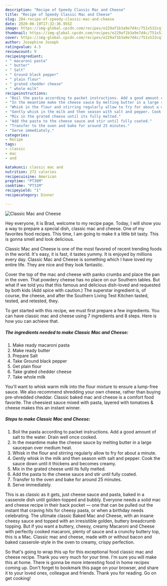 ```yaml
---
description: "Recipe of Speedy Classic Mac and Cheese"
title: "Recipe of Speedy Classic Mac and Cheese"
slug: 284-recipe-of-speedy-classic-mac-and-cheese
date: 2020-06-19T17:32:36.955Z
image: https://img-global.cpcdn.com/recipes/e229af1b3a9e7d4c/751x532cq70/classic-mac-and-cheese-recipe-main-photo.jpg
thumbnail: https://img-global.cpcdn.com/recipes/e229af1b3a9e7d4c/751x532cq70/classic-mac-and-cheese-recipe-main-photo.jpg
cover: https://img-global.cpcdn.com/recipes/e229af1b3a9e7d4c/751x532cq70/classic-mac-and-cheese-recipe-main-photo.jpg
author: Josephine Joseph
ratingvalue: 4.5
reviewcount: 9
recipeingredient:
- " macaroni pasta"
- " butter"
- " Salt"
- " Ground black pepper"
- " plain flour"
- " grated chedder cheese"
- " whole milk"
recipeinstructions:
- "Boil the pasta according to packet instructions. Add a good amount of salt to the water. Drain well once cooked."
- "In the meantime make the cheese sauce by melting butter in a large saucepan over medium heat."
- "Whisk in the flour and stirring regularly allow to fry for about a minute."
- "Gently whisk in the milk and then season with salt and pepper. Cook the sauce down until it thickens and becomes creamy."
- "Mix in the grated cheese until its fully melted."
- "Add the pasta to the cheese sauce and stir until fully coated."
- "Transfer to the oven and bake for around 25 minutes."
- "Serve immediately."
categories:
- Recipe
tags:
- classic
- mac
- and

katakunci: classic mac and 
nutrition: 272 calories
recipecuisine: American
preptime: "PT36M"
cooktime: "PT31M"
recipeyield: "1"
recipecategory: Dinner

---
```



![Classic Mac and Cheese](https://img-global.cpcdn.com/recipes/e229af1b3a9e7d4c/751x532cq70/classic-mac-and-cheese-recipe-main-photo.jpg)

Hey everyone, it is Brad, welcome to my recipe page. Today, I will show you a way to prepare a special dish, classic mac and cheese. One of my favorites food recipes. This time, I am going to make it a little bit tasty. This is gonna smell and look delicious.

Classic Mac and Cheese is one of the most favored of recent trending foods in the world. It's easy, it is fast, it tastes yummy. It is enjoyed by millions every day. Classic Mac and Cheese is something which I have loved my entire life. They are nice and they look fantastic.

Cover the top of the mac and cheese with panko crumbs and place the pan in the oven. That powdery cheese has no place on our Southern tables. But what if we told you that this famous and delicious dish-loved and requested by both kids (Add spice with caution.) The superstar ingredient is, of course, the cheese, and after the Southern Living Test Kitchen tasted, tested, and retested, they.


To get started with this recipe, we must first prepare a few ingredients. You can have classic mac and cheese using 7 ingredients and 8 steps. Here is how you can achieve that.

<!--inarticleads1-->

##### The ingredients needed to make Classic Mac and Cheese:

1. Make ready  macaroni pasta
1. Make ready  butter
1. Prepare  Salt
1. Take  Ground black pepper
1. Get  plain flour
1. Take  grated chedder cheese
1. Take  whole milk


You&#39;ll want to whisk warm milk into the flour mixture to ensure a lump-free sauce. We also recommend shredding your own cheese, rather than buying pre-shredded cheddar. Classic baked mac and cheese is a comfort food favorite. The cheesiest sauce mixed with pasta, layered with tomatoes &amp; cheese makes this an instant winner. 

<!--inarticleads2-->

##### Steps to make Classic Mac and Cheese:

1. Boil the pasta according to packet instructions. Add a good amount of salt to the water. Drain well once cooked.
1. In the meantime make the cheese sauce by melting butter in a large saucepan over medium heat.
1. Whisk in the flour and stirring regularly allow to fry for about a minute.
1. Gently whisk in the milk and then season with salt and pepper. Cook the sauce down until it thickens and becomes creamy.
1. Mix in the grated cheese until its fully melted.
1. Add the pasta to the cheese sauce and stir until fully coated.
1. Transfer to the oven and bake for around 25 minutes.
1. Serve immediately.


This is as classic as it gets, just cheese sauce and pasta, baked in a casserole dish until golden-topped and bubbly. Everyone needs a solid mac and cheese recipe in their back pocket — one that can be pulled out the instant that craving hits for cheesy pasta, or when a birthday needs celebrating. The ultimate classic Baked Mac and Cheese, with an insane cheesy sauce and topped with an irresistible golden, buttery breadcrumb topping. But if you want a buttery, cheesy, creamy Macaroni and Cheese with perfectly cooked macaroni, plenty of sauce and a crunchy buttery top, this is a Mac. Classic mac and cheese, made with or without bacon and baked casserole-style in the oven to creamy, crispy perfection. 

So that's going to wrap this up for this exceptional food classic mac and cheese recipe. Thank you very much for your time. I'm sure you will make this at home. There is gonna be more interesting food in home recipes coming up. Don't forget to bookmark this page on your browser, and share it to your loved ones, colleague and friends. Thank you for reading. Go on get cooking!
